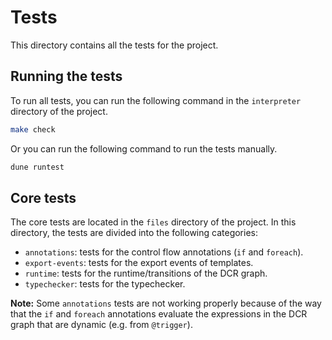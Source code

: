 # Tests

This directory contains all the tests for the project. 

## Running the tests

To run all tests, you can run the following command in the `interpreter` directory of the project.

```bash
make check
```

Or you can run the following command to run the tests manually.

```bash
dune runtest
```

## Core tests

The core tests are located in the `files` directory of the project.
In this directory, the tests are divided into the following categories:

- `annotations`: tests for the control flow annotations (`if` and `foreach`).
- `export-events`: tests for the export events of templates.
- `runtime`: tests for the runtime/transitions of the DCR graph.
- `typechecker`: tests for the typechecker.

**Note:** Some `annotations` tests are not working properly because of the way that the `if` and `foreach` annotations evaluate the expressions in the DCR graph that are dynamic (e.g. from `@trigger`). 

